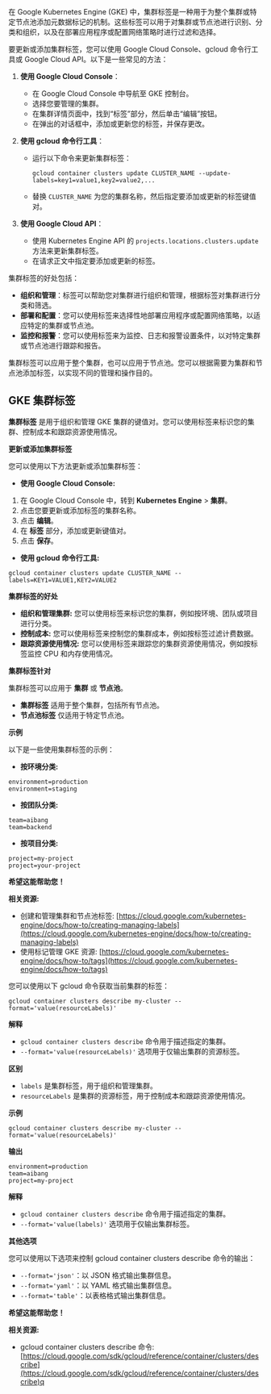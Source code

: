 在 Google Kubernetes Engine (GKE) 中，集群标签是一种用于为整个集群或特定节点池添加元数据标记的机制。这些标签可以用于对集群或节点池进行识别、分类和组织，以及在部署应用程序或配置网络策略时进行过滤和选择。

要更新或添加集群标签，您可以使用 Google Cloud Console、gcloud 命令行工具或 Google Cloud API。以下是一些常见的方法：

1. **使用 Google Cloud Console**：
   - 在 Google Cloud Console 中导航至 GKE 控制台。
   - 选择您要管理的集群。
   - 在集群详情页面中，找到“标签”部分，然后单击“编辑”按钮。
   - 在弹出的对话框中，添加或更新您的标签，并保存更改。

2. **使用 gcloud 命令行工具**：
   - 运行以下命令来更新集群标签：
     ```
     gcloud container clusters update CLUSTER_NAME --update-labels=key1=value1,key2=value2,...
     ```
   - 替换 `CLUSTER_NAME` 为您的集群名称，然后指定要添加或更新的标签键值对。

3. **使用 Google Cloud API**：
   - 使用 Kubernetes Engine API 的 `projects.locations.clusters.update` 方法来更新集群标签。
   - 在请求正文中指定要添加或更新的标签。

集群标签的好处包括：

- **组织和管理**：标签可以帮助您对集群进行组织和管理，根据标签对集群进行分类和筛选。
- **部署和配置**：您可以使用标签来选择性地部署应用程序或配置网络策略，以适应特定的集群或节点池。
- **监控和报警**：您可以使用标签来为监控、日志和报警设置条件，以对特定集群或节点池进行跟踪和报告。

集群标签可以应用于整个集群，也可以应用于节点池。您可以根据需要为集群和节点池添加标签，以实现不同的管理和操作目的。


## GKE 集群标签

**集群标签** 是用于组织和管理 GKE 集群的键值对。您可以使用标签来标识您的集群、控制成本和跟踪资源使用情况。

**更新或添加集群标签**

您可以使用以下方法更新或添加集群标签：

* **使用 Google Cloud Console:**

1. 在 Google Cloud Console 中，转到 **Kubernetes Engine** > **集群**。
2. 点击您要更新或添加标签的集群名称。
3. 点击 **编辑**。
4. 在 **标签** 部分，添加或更新键值对。
5. 点击 **保存**。

* **使用 gcloud 命令行工具:**

```
gcloud container clusters update CLUSTER_NAME --labels=KEY1=VALUE1,KEY2=VALUE2
```

**集群标签的好处**

* **组织和管理集群:** 您可以使用标签来标识您的集群，例如按环境、团队或项目进行分类。
* **控制成本:** 您可以使用标签来控制您的集群成本，例如按标签过滤计费数据。
* **跟踪资源使用情况:** 您可以使用标签来跟踪您的集群资源使用情况，例如按标签监控 CPU 和内存使用情况。

**集群标签针对**

集群标签可以应用于 **集群** 或 **节点池**。

* **集群标签** 适用于整个集群，包括所有节点池。
* **节点池标签** 仅适用于特定节点池。

**示例**

以下是一些使用集群标签的示例：

* **按环境分类:**

```
environment=production
environment=staging
```

* **按团队分类:**

```
team=aibang
team=backend
```

* **按项目分类:**

```
project=my-project
project=your-project
```

**希望这能帮助您！**

**相关资源:**

* 创建和管理集群和节点池标签: [https://cloud.google.com/kubernetes-engine/docs/how-to/creating-managing-labels](https://cloud.google.com/kubernetes-engine/docs/how-to/creating-managing-labels)
* 使用标记管理 GKE 资源: [https://cloud.google.com/kubernetes-engine/docs/how-to/tags](https://cloud.google.com/kubernetes-engine/docs/how-to/tags)

您可以使用以下 gcloud 命令获取当前集群的标签：

```
gcloud container clusters describe my-cluster --format='value(resourceLabels)'
```

**解释**

* `gcloud container clusters describe` 命令用于描述指定的集群。
* `--format='value(resourceLabels)'` 选项用于仅输出集群的资源标签。

**区别**

* `labels` 是集群标签，用于组织和管理集群。
* `resourceLabels` 是集群的资源标签，用于控制成本和跟踪资源使用情况。

**示例**

```
gcloud container clusters describe my-cluster --format='value(resourceLabels)'
```

**输出**

```
environment=production
team=aibang
project=my-project
```

**解释**

* `gcloud container clusters describe` 命令用于描述指定的集群。
* `--format='value(labels)'` 选项用于仅输出集群标签。

**其他选项**

您可以使用以下选项来控制 gcloud container clusters describe 命令的输出：

* `--format='json'`：以 JSON 格式输出集群信息。
* `--format='yaml'`：以 YAML 格式输出集群信息。
* `--format='table'`：以表格格式输出集群信息。

**希望这能帮助您！**

**相关资源:**

* gcloud container clusters describe 命令: [https://cloud.google.com/sdk/gcloud/reference/container/clusters/describe](https://cloud.google.com/sdk/gcloud/reference/container/clusters/describe)q